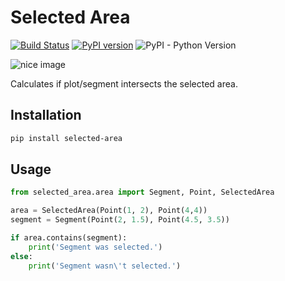 # Selected Area
[![Build Status](https://travis-ci.com/nedvedikd/selected-area.svg?branch=master)](https://travis-ci.com/nedvedikd/selected-area)
[![PyPI version](https://badge.fury.io/py/selected-area.svg)](https://badge.fury.io/py/selected-area)
![PyPI - Python Version](https://img.shields.io/pypi/pyversions/selected-area)

![nice image](https://i.postimg.cc/0QK43NMj/selected-area.png)

Calculates if plot/segment intersects the selected area.

## Installation

```bash
pip install selected-area
```

## Usage
```python
from selected_area.area import Segment, Point, SelectedArea

area = SelectedArea(Point(1, 2), Point(4,4))
segment = Segment(Point(2, 1.5), Point(4.5, 3.5))

if area.contains(segment):
    print('Segment was selected.')
else:
    print('Segment wasn\'t selected.')
```